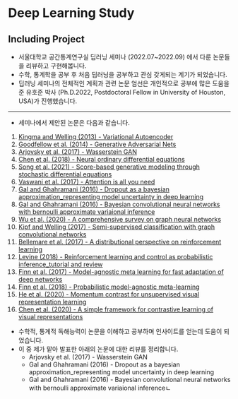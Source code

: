 # Deep Learning Study
## Including Project

- 서울대학교 공간통계연구실 딥러닝 세미나 (2022.07~2022.09) 에서 다룬 논문들을 리뷰하고 구현해봅니다.
- 수학, 통계학을 공부 후 처음 딥러닝을 공부하고 관심 갖게되는 계기가 되었습니다.
- 딥러닝 세미나의 전체적인 계획과 관련 논문 엄선은 개인적으로 공부에 많은 도움을 준 유호준 박사 (Ph.D.2022, Postdoctoral Fellow in University of Houston, USA)가 진행했습니다.

---

- 세미나에서 제안된 논문은 다음과 같습니다.

1. [Kingma and Welling (2013) - Variational Autoencoder](https://arxiv.org/abs/1312.6114)
2. [Goodfellow et al. (2014) - Generative Adversarial Nets](https://arxiv.org/abs/1406.2661)
3. [Arjovsky et al. (2017) - Wasserstein GAN](https://arxiv.org/abs/1701.07875)
4. [Chen et al. (2018) - Neural ordinary differential equations](https://arxiv.org/abs/1806.07366)
5. [Song et al. (2021) - Score-based generative modeling through stochastic differential equations](https://openreview.net/forum?id=PxTIG12RRHS)
6. [Vaswani et al. (2017) - Attention is all you need](https://arxiv.org/abs/1706.03762) 
7. [Gal and Ghahramani (2016) - Dropout as a bayesian approximation_representing model uncertainty in deep learning](https://arxiv.org/abs/1506.02142)
8. [Gal and Ghahramani (2016) - Bayesian convolutional neural networks with bernoulli approximate variaional inference](https://arxiv.org/abs/1506.02158)
9. [Wu et al. (2020) - A comprehensive survey on graph neural networks](https://arxiv.org/abs/1901.00596) 
10. [Kipf and Welling (2017) - Semi-supervised classification with graph convolutional networks](https://arxiv.org/abs/1609.02907)
11. [Bellemare et al. (2017) - A distributional perspective on reinforcement learning](https://arxiv.org/abs/1707.06887) 
12. [Levine (2018) - Reinforcement learning and control as probabilistic inference_tutorial and review](https://arxiv.org/abs/1805.00909)
13. [Finn et al. (2017) - Model-agnostic meta learning for fast adaptation of deep networks](https://arxiv.org/abs/1703.03400)
14. [Finn et al. (2018) - Probabilistic model-agnostic meta-learning](https://arxiv.org/abs/1806.02817)
15. [He et al. (2020) - Momentum contrast for unsupervised visual representation learning](https://arxiv.org/abs/1911.05722)
16. [Chen et al. (2020) - A simple framework for contrastive learning of visual representations](https://arxiv.org/abs/2002.05709)

- 수학적, 통계적 독해능력이 논문을 이해하고 공부하며 인사이트를 얻는데 도움이 되었습니다.
- 이 중 제가 맡아 발표한 아래의 논문에 대한 리뷰를 정리합니다.
  - Arjovsky et al. (2017) - Wasserstein GAN
  - Gal and Ghahramani (2016) - Dropout as a bayesian approximation_representing model uncertainty in deep learning
  - Gal and Ghahramani (2016) - Bayesian convolutional neural networks with bernoulli approximate variaional inferenceㄴ
